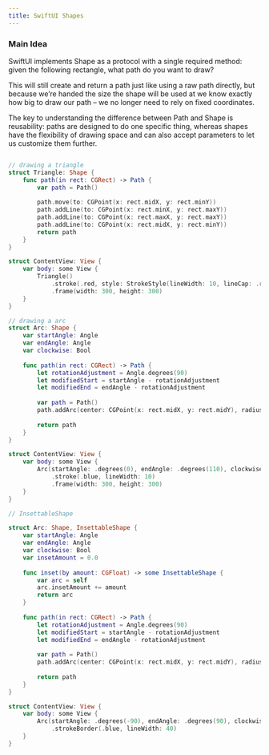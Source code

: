```yaml
---
title: SwiftUI Shapes
---
```


### Main Idea

SwiftUI implements Shape as a protocol with a single required method: given the following rectangle, what path do you want to draw?

This will still create and return a path just like using a raw path directly, but because we’re handed the size the shape will be used at we know exactly how big to draw our path – we no longer need to rely on fixed coordinates.

The key to understanding the difference between Path and Shape is reusability: paths are designed to do one specific thing, whereas shapes have the flexibility of drawing space and can also accept parameters to let us customize them further.

```swift

// drawing a triangle
struct Triangle: Shape {
    func path(in rect: CGRect) -> Path {
        var path = Path()
        
        path.move(to: CGPoint(x: rect.midX, y: rect.minY))
        path.addLine(to: CGPoint(x: rect.minX, y: rect.maxY))
        path.addLine(to: CGPoint(x: rect.maxX, y: rect.maxY))
        path.addLine(to: CGPoint(x: rect.midX, y: rect.minY))
        return path
    }
}

struct ContentView: View {
    var body: some View {
        Triangle()
            .stroke(.red, style: StrokeStyle(lineWidth: 10, lineCap: .round, lineJoin: .round))
            .frame(width: 300, height: 300)
    }
}

// drawing a arc
struct Arc: Shape {
    var startAngle: Angle
    var endAngle: Angle
    var clockwise: Bool
    
    func path(in rect: CGRect) -> Path {
        let rotationAdjustment = Angle.degrees(90)
        let modifiedStart = startAngle - rotationAdjustment
        let modifiedEnd = endAngle - rotationAdjustment
        
        var path = Path()
        path.addArc(center: CGPoint(x: rect.midX, y: rect.midY), radius: rect.width / 2, startAngle: modifiedStart, endAngle: modifiedEnd, clockwise: !clockwise)
        
        return path
    }
}

struct ContentView: View {
    var body: some View {
        Arc(startAngle: .degrees(0), endAngle: .degrees(110), clockwise: true)
            .stroke(.blue, lineWidth: 10)
            .frame(width: 300, height: 300)
    }
}

// InsettableShape

struct Arc: Shape, InsettableShape {
    var startAngle: Angle
    var endAngle: Angle
    var clockwise: Bool
    var insetAmount = 0.0
    
    func inset(by amount: CGFloat) -> some InsettableShape {
        var arc = self
        arc.insetAmount += amount
        return arc
    }
    
    func path(in rect: CGRect) -> Path {
        let rotationAdjustment = Angle.degrees(90)
        let modifiedStart = startAngle - rotationAdjustment
        let modifiedEnd = endAngle - rotationAdjustment
        
        var path = Path()
        path.addArc(center: CGPoint(x: rect.midX, y: rect.midY), radius: rect.width / 2 - insetAmount, startAngle: modifiedStart, endAngle: modifiedEnd, clockwise: !clockwise)
        
        return path
    }
}

struct ContentView: View {
    var body: some View {
        Arc(startAngle: .degrees(-90), endAngle: .degrees(90), clockwise: true)
            .strokeBorder(.blue, lineWidth: 40)
    }
}
```
